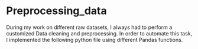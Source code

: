 # Preprocessing_data

During my work on different raw datasets, I always had to perform a customized Data cleaning and preprocessing.
In order to automate this task, I implemented the following python file using different Pandas functions. 
